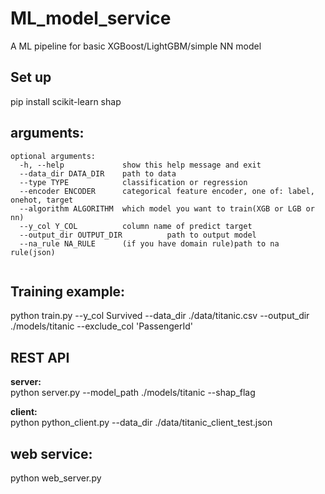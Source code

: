 # ML_model_service
A ML pipeline for basic XGBoost/LightGBM/simple NN model
  

## Set up  
pip install scikit-learn shap  

## arguments:
```
optional arguments:
  -h, --help             show this help message and exit
  --data_dir DATA_DIR    path to data
  --type TYPE            classification or regression
  --encoder ENCODER      categorical feature encoder, one of: label, onehot, target
  --algorithm ALGORITHM  which model you want to train(XGB or LGB or nn)
  --y_col Y_COL          column name of predict target
  --output_dir OUTPUT_DIR          path to output model
  --na_rule NA_RULE      (if you have domain rule)path to na rule(json)
  
```
## Training example:  
python train.py --y_col Survived --data_dir ./data/titanic.csv --output_dir ./models/titanic --exclude_col 'PassengerId'  
  
  
## REST API
**server:**  
python server.py --model_path ./models/titanic --shap_flag

**client:**  
python python_client.py --data_dir ./data/titanic_client_test.json 

## web service:  
python web_server.py  
  
